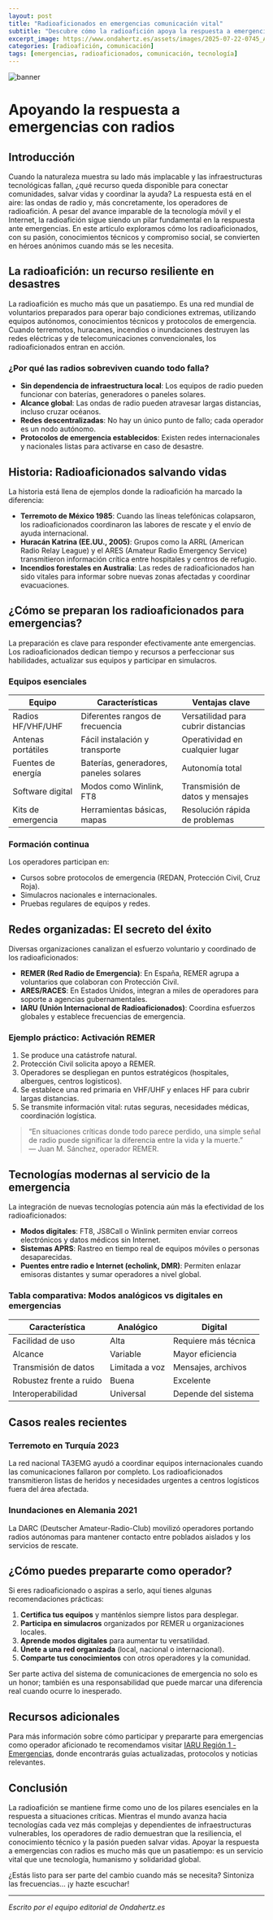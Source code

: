 ```yaml
---
layout: post
title: "Radioaficionados en emergencias comunicación vital"
subtitle: "Descubre cómo la radioafición apoya la respuesta a emergencias y salva vidas cuando todo lo demás falla."
excerpt_image: https://www.ondahertz.es/assets/images/2025-07-22-0745_Apoyando_la_respuesta_a_emergencias_con_radios.png
categories: [radioafición, comunicación]
tags: [emergencias, radioaficionados, comunicación, tecnología]
---
```


![banner](https://www.ondahertz.es/assets/images/2025-07-22-0745_Apoyando_la_respuesta_a_emergencias_con_radios.png "Operadores de radioafición apoyando emergencias con equipos de comunicación global.")

# Apoyando la respuesta a emergencias con radios

## Introducción

Cuando la naturaleza muestra su lado más implacable y las infraestructuras tecnológicas fallan, ¿qué recurso queda disponible para conectar comunidades, salvar vidas y coordinar la ayuda? La respuesta está en el aire: las ondas de radio y, más concretamente, los operadores de radioafición. A pesar del avance imparable de la tecnología móvil y el Internet, la radioafición sigue siendo un pilar fundamental en la respuesta ante emergencias. En este artículo exploramos cómo los radioaficionados, con su pasión, conocimientos técnicos y compromiso social, se convierten en héroes anónimos cuando más se les necesita.

## La radioafición: un recurso resiliente en desastres

La radioafición es mucho más que un pasatiempo. Es una red mundial de voluntarios preparados para operar bajo condiciones extremas, utilizando equipos autónomos, conocimientos técnicos y protocolos de emergencia. Cuando terremotos, huracanes, incendios o inundaciones destruyen las redes eléctricas y de telecomunicaciones convencionales, los radioaficionados entran en acción.

### ¿Por qué las radios sobreviven cuando todo falla?

- **Sin dependencia de infraestructura local**: Los equipos de radio pueden funcionar con baterías, generadores o paneles solares.
- **Alcance global**: Las ondas de radio pueden atravesar largas distancias, incluso cruzar océanos.
- **Redes descentralizadas**: No hay un único punto de fallo; cada operador es un nodo autónomo.
- **Protocolos de emergencia establecidos**: Existen redes internacionales y nacionales listas para activarse en caso de desastre.

## Historia: Radioaficionados salvando vidas

La historia está llena de ejemplos donde la radioafición ha marcado la diferencia:

- **Terremoto de México 1985**: Cuando las líneas telefónicas colapsaron, los radioaficionados coordinaron las labores de rescate y el envío de ayuda internacional.
- **Huracán Katrina (EE.UU., 2005)**: Grupos como la ARRL (American Radio Relay League) y el ARES (Amateur Radio Emergency Service) transmitieron información crítica entre hospitales y centros de refugio.
- **Incendios forestales en Australia**: Las redes de radioaficionados han sido vitales para informar sobre nuevas zonas afectadas y coordinar evacuaciones.

## ¿Cómo se preparan los radioaficionados para emergencias?

La preparación es clave para responder efectivamente ante emergencias. Los radioaficionados dedican tiempo y recursos a perfeccionar sus habilidades, actualizar sus equipos y participar en simulacros.

### Equipos esenciales

| Equipo                 | Características                   | Ventajas clave                      |
|------------------------|-----------------------------------|-------------------------------------|
| Radios HF/VHF/UHF      | Diferentes rangos de frecuencia   | Versatilidad para cubrir distancias |
| Antenas portátiles     | Fácil instalación y transporte    | Operatividad en cualquier lugar     |
| Fuentes de energía     | Baterías, generadores, paneles solares | Autonomía total                 |
| Software digital       | Modos como Winlink, FT8           | Transmisión de datos y mensajes     |
| Kits de emergencia     | Herramientas básicas, mapas       | Resolución rápida de problemas      |

### Formación continua

Los operadores participan en:

- Cursos sobre protocolos de emergencia (REDAN, Protección Civil, Cruz Roja).
- Simulacros nacionales e internacionales.
- Pruebas regulares de equipos y redes.

## Redes organizadas: El secreto del éxito

Diversas organizaciones canalizan el esfuerzo voluntario y coordinado de los radioaficionados:

- **REMER (Red Radio de Emergencia)**: En España, REMER agrupa a voluntarios que colaboran con Protección Civil.
- **ARES/RACES**: En Estados Unidos, integran a miles de operadores para soporte a agencias gubernamentales.
- **IARU (Unión Internacional de Radioaficionados)**: Coordina esfuerzos globales y establece frecuencias de emergencia.

### Ejemplo práctico: Activación REMER

1. Se produce una catástrofe natural.
2. Protección Civil solicita apoyo a REMER.
3. Operadores se despliegan en puntos estratégicos (hospitales, albergues, centros logísticos).
4. Se establece una red primaria en VHF/UHF y enlaces HF para cubrir largas distancias.
5. Se transmite información vital: rutas seguras, necesidades médicas, coordinación logística.

> “En situaciones críticas donde todo parece perdido, una simple señal de radio puede significar la diferencia entre la vida y la muerte.”  
> — Juan M. Sánchez, operador REMER.

## Tecnologías modernas al servicio de la emergencia

La integración de nuevas tecnologías potencia aún más la efectividad de los radioaficionados:

- **Modos digitales**: FT8, JS8Call o Winlink permiten enviar correos electrónicos y datos médicos sin Internet.
- **Sistemas APRS**: Rastreo en tiempo real de equipos móviles o personas desaparecidas.
- **Puentes entre radio e Internet (echolink, DMR)**: Permiten enlazar emisoras distantes y sumar operadores a nivel global.

### Tabla comparativa: Modos analógicos vs digitales en emergencias

| Característica         | Analógico           | Digital                |
|------------------------|---------------------|------------------------|
| Facilidad de uso       | Alta                | Requiere más técnica   |
| Alcance                | Variable            | Mayor eficiencia       |
| Transmisión de datos   | Limitada a voz      | Mensajes, archivos     |
| Robustez frente a ruido| Buena               | Excelente              |
| Interoperabilidad      | Universal           | Depende del sistema    |

## Casos reales recientes

### Terremoto en Turquía 2023

La red nacional TA3EMG ayudó a coordinar equipos internacionales cuando las comunicaciones fallaron por completo. Los radioaficionados transmitieron listas de heridos y necesidades urgentes a centros logísticos fuera del área afectada.

### Inundaciones en Alemania 2021

La DARC (Deutscher Amateur-Radio-Club) movilizó operadores portando radios autónomas para mantener contacto entre poblados aislados y los servicios de rescate.

## ¿Cómo puedes prepararte como operador?

Si eres radioaficionado o aspiras a serlo, aquí tienes algunas recomendaciones prácticas:

1. **Certifica tus equipos** y manténlos siempre listos para desplegar.
2. **Participa en simulacros** organizados por REMER u organizaciones locales.
3. **Aprende modos digitales** para aumentar tu versatilidad.
4. **Únete a una red organizada** (local, nacional o internacional).
5. **Comparte tus conocimientos** con otros operadores y la comunidad.

Ser parte activa del sistema de comunicaciones de emergencia no solo es un honor; también es una responsabilidad que puede marcar una diferencia real cuando ocurre lo inesperado.

## Recursos adicionales

Para más información sobre cómo participar y prepararte para emergencias como operador aficionado te recomendamos visitar [IARU Región 1 - Emergencias](https://www.iaru-r1.org/committees-and-working-groups/emcomm/), donde encontrarás guías actualizadas, protocolos y noticias relevantes.

## Conclusión

La radioafición se mantiene firme como uno de los pilares esenciales en la respuesta a situaciones críticas. Mientras el mundo avanza hacia tecnologías cada vez más complejas y dependientes de infraestructuras vulnerables, los operadores de radio demuestran que la resiliencia, el conocimiento técnico y la pasión pueden salvar vidas. Apoyar la respuesta a emergencias con radios es mucho más que un pasatiempo: es un servicio vital que une tecnología, humanismo y solidaridad global.

¿Estás listo para ser parte del cambio cuando más se necesita? Sintoniza las frecuencias… ¡y hazte escuchar!

---

*Escrito por el equipo editorial de Ondahertz.es*